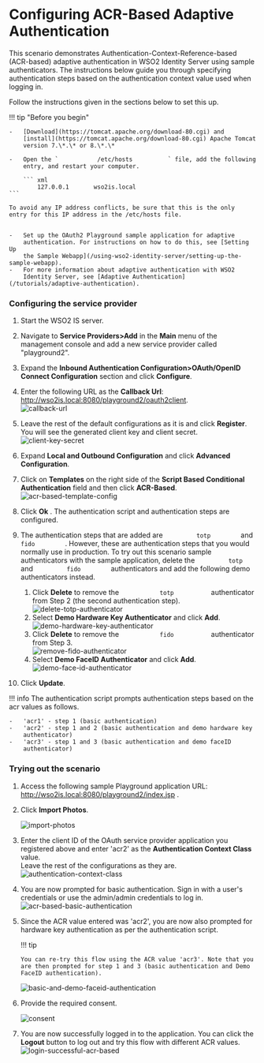 # Configuring ACR-Based Adaptive Authentication

This scenario demonstrates Authentication-Context-Reference-based
(ACR-based) adaptive authentication in WSO2 Identity Server using sample
authenticators. The instructions below guide you through specifying
authentication steps based on the authentication context value used when
logging in.

Follow the instructions given in the sections below to set this up.

!!! tip "Before you begin"
    
    -   [Download](https://tomcat.apache.org/download-80.cgi) and
        [install](https://tomcat.apache.org/download-80.cgi) Apache Tomcat
        version 7.\*.\* or 8.\*.\*
    
    -   Open the `           /etc/hosts          ` file, add the following
        entry, and restart your computer.
    
        ``` xml
            127.0.0.1       wso2is.local
    ```

    To avoid any IP address conflicts, be sure that this is the only
    entry for this IP address in the /etc/hosts file.


	-   Set up the OAuth2 Playground sample application for adaptive
		authentication. For instructions on how to do this, see [Setting Up
		the Sample Webapp](/using-wso2-identity-server/setting-up-the-sample-webapp).
	-   For more information about adaptive authentication with WSO2
		Identity Server, see [Adaptive Authentication](/tutorials/adaptive-authentication).


### Configuring the service provider

1.  Start the WSO2 IS server.
2.  Navigate to **Service Providers\>Add** in the **Main** menu of the
    management console and add a new service provider called
    "playground2".
3.  Expand the **Inbound Authentication Configuration\>OAuth/OpenID
    Connect Configuration** section and click **Configure**.  
4.  Enter the following URL as the **Callback Url**:
    <http://wso2is.local:8080/playground2/oauth2client>.  
    ![callback-url](/assets/img/tutorials/callback-url.png)
5.  Leave the rest of the default configurations as it is and click
    **Register**. You will see the generated client key and client
    secret.  
    ![client-key-secret](/assets/img/tutorials/client-key-secret.png)
6.  Expand **Local and Outbound Configuration** and click **Advanced
    Configuration**.
7.  Click on **Templates** on the right side of the **Script Based
    Conditional Authentication** field and then click **ACR-Based**.  
    ![acr-based-template-config](/assets/img/tutorials/acr-based-template-config.png)
8.  Click **Ok** . The authentication script and authentication steps
    are configured.

9.  The authentication steps that are added are
    `          totp         ` and `          fido         ` . However,
    these are authentication steps that you would normally use in
    production. To try out this scenario sample authenticators with the
    sample application, delete the `          totp         ` and
    `          fido         ` authenticators and add the following demo
    authenticators instead.   
    
    1.  Click **Delete** to remove the `            totp           `
        authenticator from Step 2 (the second authentication step).  
        ![delete-totp-authenticator](/assets/img/tutorials/delete-totp-authenticator.png)
    2.  Select **Demo Hardware Key Authenticator** and click **Add**.  
        ![demo-hardware-key-authenticator](/assets/img/tutorials/demo-hardware-key-authenticator.png)
    3.  Click **Delete** to remove the `            fido           `
        authenticator from Step 3.  
        ![remove-fido-authenticator](/assets/img/tutorials/remove-fido-authenticator.png)
    4.  Select **Demo FaceID Authenticator** and click **Add**.  
        ![demo-face-id-authenticator](/assets/img/tutorials/demo-face-id-authenticator.png)
        
10. Click **Update**.


!!! info
	The authentication script prompts authentication steps based on the acr
	values as follows.
	
	-   'acr1' - step 1 (basic authentication)
	-   'acr2' - step 1 and 2 (basic authentication and demo hardware key
		authenticator)
	-   'acr3' - step 1 and 3 (basic authentication and demo faceID
		authenticator)

### Trying out the scenario

1.  Access the following sample Playground application URL:
    <http://wso2is.local:8080/playground2/index.jsp> .  
2.  Click **Import Photos**.  

    ![import-photos](/assets/img/tutorials/import-photos.png)
    
3.  Enter the client ID of the OAuth service provider application you
    registered above and enter 'acr2' as the **Authentication Context
    Class** value.  
    Leave the rest of the configurations as they are.  
    ![authentication-context-class](/assets/img/tutorials/authentication-context-class.png)
4.  You are now prompted for basic authentication. Sign in with a user's
    credentials or use the admin/admin credentials to log in.  
    ![acr-based-basic-authentication](/assets/img/tutorials/acr-based-basic-authentication.png)
5.  Since the ACR value entered was 'acr2', you are now also prompted
    for hardware key authentication as per the authentication script.

    !!! tip
    
        You can re-try this flow using the ACR value 'acr3'. Note that you
        are then prompted for step 1 and 3 (basic authentication and Demo
        FaceID authentication).
    
    ![basic-and-demo-faceid-authentication](/assets/img/tutorials/basic-and-demo-faceid-authentication.png)

6.  Provide the required consent.  

    ![consent](/assets/img/tutorials/consent.png)	
    
7.  You are now successfully logged in to the application. You can click
    the **Logout** button to log out and try this flow with different
    ACR values.  
    ![login-successful-acr-based](/assets/img/tutorials/login-successful-acr-based.png)

